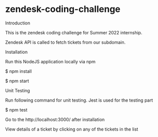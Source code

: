 # zendesk-coding-challenge

Introduction

This is the zendesk coding challenge for Summer 2022 internship.

Zendesk API is called to fetch tickets from our subdomain.

Installation

Run this NodeJS application locally via npm

$ npm install

$ npm start

Unit Testing

Run following command for unit testing. Jest is used for the testing part

$ npm test

Go to the http://localhost:3000/ after installation

View details of a ticket by clicking on any of the tickets in the list
